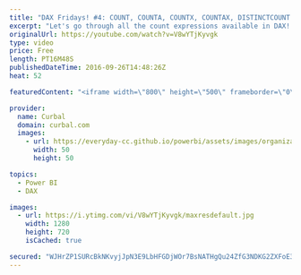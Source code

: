 ```yaml
---
title: "DAX Fridays! #4: COUNT, COUNTA, COUNTX, COUNTAX, DISTINCTCOUNT AND COUNTROWS in DAX"
excerpt: "Let's go through all the count expressions available in DAX!  Here you have the keynotes for the video so you can jump to the function you want to learn:  02:44 COUNT text (#ERROR) 03:24 COUNT numbers 04:20 COUNT blanks 04:56 COUNT dates 05:36 COUNTA text 06:44 COUNTA numbers 07:27 COUNTX 09:16 COUNTAX"
originalUrl: https://youtube.com/watch?v=V8wYTjKyvgk
type: video
price: Free
length: PT16M48S
publishedDateTime: 2016-09-26T14:48:26Z
heat: 52

featuredContent: "<iframe width=\"800\" height=\"500\" frameborder=\"0\" src=\"https://www.youtube.com/embed/V8wYTjKyvgk\" allow=\"accelerometer; autoplay; encrypted-media; gyroscope; picture-in-picture\" allowfullscreen></iframe>"

provider:
  name: Curbal
  domain: curbal.com
  images:
    - url: https://everyday-cc.github.io/powerbi/assets/images/organizations/curbal.com-50x50.jpg
      width: 50
      height: 50

topics:
  - Power BI
  - DAX

images:
  - url: https://i.ytimg.com/vi/V8wYTjKyvgk/maxresdefault.jpg
    width: 1280
    height: 720
    isCached: true

secured: "WJHrZP1SURcBkNKvyjJpN3E9LbHFGDjWOr7BsNATHgQu24ZfG3NDKG2ZXFoE3AJXWYBvJiaOg6rw8i6rzclRO1WO3wkae7sReDnm4EPZjprMMokEx26l9Qv9z2ZwJsGvBmOwNtdeh2jQUSVO22NvGYc1QFX0j0X3G7G8hos3h7bNYsFKQ6pZ/ZYAiGSspkVSm56PCdP/Ti+XpuZ8sL4ul6ZKemGX/YpRfXXjsaqFSXH7p+wJReDhTBUs5SJDLY+EXtw/BrrO+RlzLBzlDsI+lgoSVJ817V8vj8odlw63YXdQ+D+fJMAxpAkG6fOeTbtu6NizBuRXJhfu0PXnt0W97i8HqjBWYOId0gQN5oVpXUEZdTAKbXBS3zOBQcQY1q//3SHgd3ON/0xrkEfj4txLRJ+BqhoucFgTnR6Ogsh+ssM=;Xw5h8BHn7Y1OAXrbE0uLPA=="
---
```


